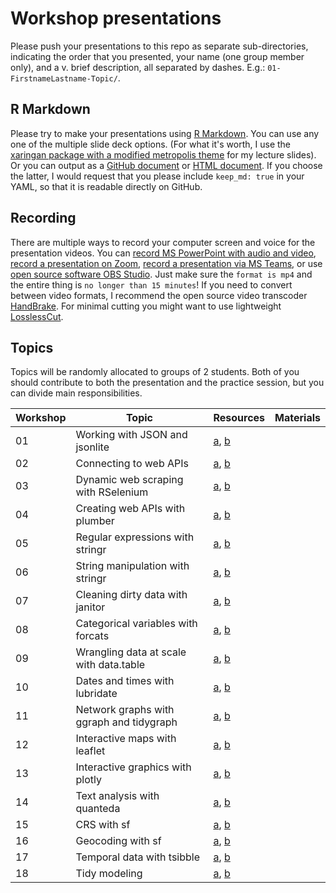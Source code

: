 # Workshop presentations

Please push your presentations to this repo as separate sub-directories, indicating the order that you presented, your name (one group member only), and a v. brief description, all separated by dashes. E.g.: `01-FirstnameLastname-Topic/`.

## R Markdown

Please try to make your presentations using [R Markdown](https://rmarkdown.rstudio.com/). You can use any one of the multiple slide deck options. (For what it's worth, I use the [xaringan package with a modified metropolis theme](https://github.com/yihui/xaringan/wiki/Themes) for my lecture slides). Or you can output as a [GitHub document](https://rmarkdown.rstudio.com/github_document_format.html) or [HTML document](https://bookdown.org/yihui/rmarkdown/html-document.html). If you choose the latter, I would request that you please include `keep_md: true` in your YAML, so that it is readable directly on GitHub.

## Recording

There are multiple ways to record your computer screen and voice for the presentation videos. You can [record MS PowerPoint with audio and video](https://www.youtube.com/watch?v=2m60HT3OMOI), [record a presentation on Zoom](https://www.youtube.com/watch?v=P6cTbnUPwfY), [record a presentation via MS Teams](https://www.youtube.com/watch?v=ymnTVklGtAY), or use [open source software OBS Studio](https://www.youtube.com/watch?v=jKgM18lOsr4). Just make sure the `format is mp4` and the entire thing is `no longer than 15 minutes`! If you need to convert between video formats, I recommend the open source video transcoder [HandBrake](https://handbrake.fr/). For minimal cutting you might want to use lightweight [LosslessCut](https://github.com/mifi/lossless-cut).


## Topics

Topics will be randomly allocated to groups of 2 students. Both of you should contribute to both the presentation and the practice session, but you can divide main responsibilities.

| Workshop | Topic | Resources | Materials |
|---------|-------|-----------|-----------|
| 01 | Working with JSON and jsonlite | [a](https://cran.r-project.org/web/packages/jsonlite/index.html), [b](https://www.json.org/json-en.html) |  | 
| 02 | Connecting to web APIs | [a](https://zapier.com/learn/apis/), [b](https://raw.githack.com/uo-ec607/lectures/master/07-web-apis/07-web-apis.html) |  | 
| 03 | Dynamic web scraping with RSelenium | [a](https://github.com/ropensci/RSelenium), [b](https://www.selenium.dev/) |  | 
| 04 | Creating web APIs with plumber | [a](https://www.rplumber.io/), [b](https://github.com/rstudio/cheatsheets/raw/master/plumber.pdf) |  |
| 05 | Regular expressions with stringr | [a](http://www.r-datacollection.com/), [b](https://github.com/rstudio/cheatsheets/raw/master/regex.pdf) |  | 
| 06 | String manipulation with stringr | [a](http://www.r-datacollection.com/), [b](https://github.com/rstudio/cheatsheets/raw/master/strings.pdf) |  | 
| 07 | Cleaning dirty data with janitor | [a](https://github.com/sfirke/janitor), [b](http://sfirke.github.io/janitor/articles/janitor.html) |  |
| 08 | Categorical variables with forcats | [a](https://forcats.tidyverse.org/), [b](https://r4ds.had.co.nz/factors.html) |  |
| 09 | Wrangling data at scale with data.table | [a](https://rdatatable.gitlab.io/data.table/), [b](https://github.com/tidyverse/dtplyr) |  |
| 10 | Dates and times with lubridate | [a](https://lubridate.tidyverse.org/), [b](https://r4ds.had.co.nz/dates-and-times.html) |  |
| 11 | Network graphs with ggraph and tidygraph | [a](https://ggraph.data-imaginist.com/), [b](https://tidygraph.data-imaginist.com/) |  |
| 12 | Interactive maps with leaflet | [a](https://rstudio.github.io/leaflet/), [b](https://leafletjs.com/reference-1.7.1.html) |  |
| 13 | Interactive graphics with plotly | [a](https://github.com/ropensci/plotly), [b](https://plotly.com/r/) |  |
| 14 | Text analysis with quanteda | [a](https://quanteda.io/), [b](https://joss.theoj.org/papers/10.21105/joss.00774) |  |
| 15 | CRS with sf | [a](https://geocompr.robinlovelace.net/spatial-class.html#crs-intro), [b](https://r-spatial.github.io/sf/index.html) |  |
| 16 | Geocoding with sf | [a](https://r-spatial.github.io/sf/index.html), [b](https://lost-stats.github.io/Geo-Spatial/geocoding.html) |  |
| 17 | Temporal data with tsibble | [a](https://tsibble.tidyverts.org/), [b](https://fable.tidyverts.org/) |  |
| 18 | Tidy modeling | [a](https://www.tidymodels.org/), [b](https://tidymodels.tidymodels.org/) |  |

